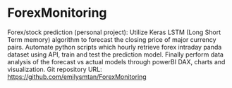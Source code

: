 # ForexMonitoring

Forex/stock prediction (personal project): 
Utilize Keras LSTM (Long Short Term memory) algorithm to forecast the closing price of major currency pairs. Automate python scripts which hourly retrieve forex intraday panda dataset using API, train and test the prediction model. Finally perform data analysis of the forecast vs actual models through powerBI DAX, charts and visualization.
Git repository URL: https://github.com/emilysmtan/ForexMonitoring
